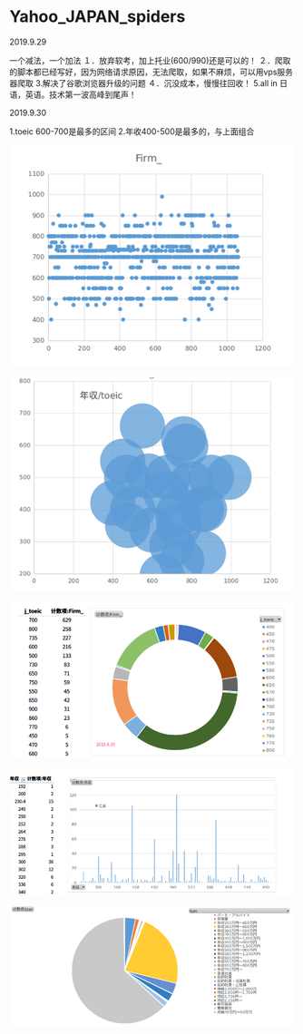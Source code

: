 # Yahoo_JAPAN_spiders

2019.9.29

一个减法，一个加法
１．放弃软考，加上托业(600/990)还是可以的！
２．爬取的脚本都已经写好，因为网络请求原因，无法爬取，如果不麻烦，可以用vps服务器爬取
3.解决了谷歌浏览器升级的问题
４．沉没成本，慢慢往回收！
5.all in 日语，英语。技术第一波高峰到尾声！


2019.9.30 

1.toeic 600-700是最多的区间
2.年收400-500是最多的，与上面组合


![image](https://github.com/Greenbirch2007/Yahoo_JAPAN_spiders/blob/master/托业基点爬虫(托业基点的岗位)/深度截图_选择区域_20190930130624.png)


![image](https://github.com/Greenbirch2007/Yahoo_JAPAN_spiders/blob/master/托业基点爬虫(托业基点的岗位)/深度截图_选择区域_20190930134247.png)


![image](https://github.com/Greenbirch2007/Yahoo_JAPAN_spiders/blob/master/托业基点爬虫(托业基点的岗位)/深度截图_选择区域_20190930131140.png)


![image](https://github.com/Greenbirch2007/Yahoo_JAPAN_spiders/blob/master/托业基点爬虫(托业基点的岗位)/深度截图_选择区域_20190930134854.png)

![image](https://github.com/Greenbirch2007/Yahoo_JAPAN_spiders/blob/master/托业基点爬虫(托业基点的岗位)/深度截图_选择区域_20190930132344.png)
